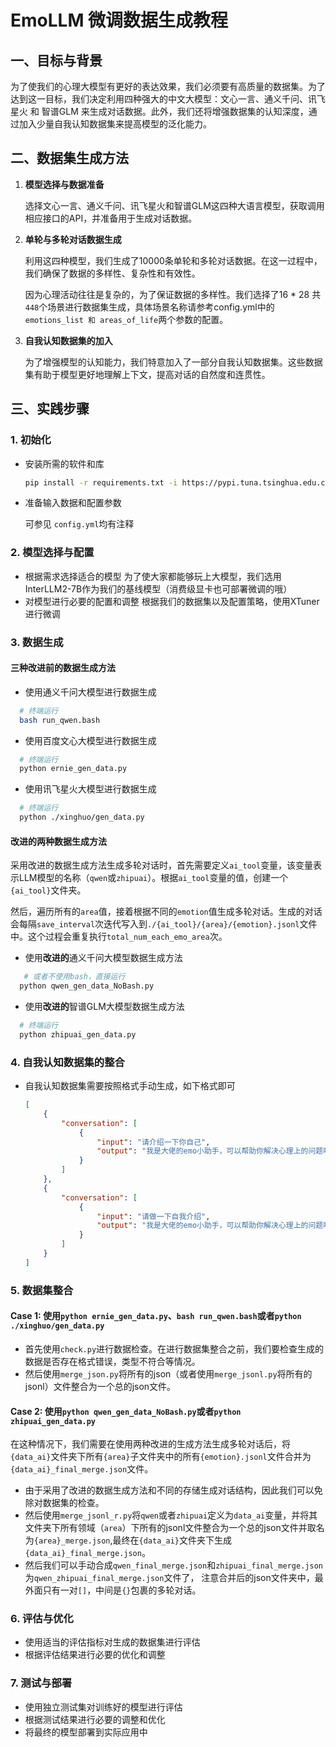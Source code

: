 # EmoLLM 微调数据生成教程

## **一、目标与背景**

为了使我们的心理大模型有更好的表达效果，我们必须要有高质量的数据集。为了达到这一目标，我们决定利用四种强大的中文大模型：文心一言、通义千问、讯飞星火 和 智谱GLM 来生成对话数据。此外，我们还将增强数据集的认知深度，通过加入少量自我认知数据集来提高模型的泛化能力。

## **二、数据集生成方法**

1. **模型选择与数据准备**

   选择文心一言、通义千问、讯飞星火和智谱GLM这四种大语言模型，获取调用相应接口的API，并准备用于生成对话数据。

2. **单轮与多轮对话数据生成**

   利用这四种模型，我们生成了10000条单轮和多轮对话数据。在这一过程中，我们确保了数据的多样性、复杂性和有效性。

   因为心理活动往往是复杂的，为了保证数据的多样性。我们选择了16 * 28 共 `448`个场景进行数据集生成，具体场景名称请参考config.yml中的 `emotions_list 和 areas_of_life`两个参数的配置。

3. **自我认知数据集的加入**

   为了增强模型的认知能力，我们特意加入了一部分自我认知数据集。这些数据集有助于模型更好地理解上下文，提高对话的自然度和连贯性。

## **三、实践步骤**

### 1. **初始化**

* 安装所需的软件和库

  ```bash
  pip install -r requirements.txt -i https://pypi.tuna.tsinghua.edu.cn/simple
  ```

* 准备输入数据和配置参数

  可参见 `config.yml`均有注释

### 2. **模型选择与配置**

* 根据需求选择适合的模型
  为了使大家都能够玩上大模型，我们选用InterLLM2-7B作为我们的基线模型（消费级显卡也可部署微调的哦）
* 对模型进行必要的配置和调整
  根据我们的数据集以及配置策略，使用XTuner进行微调

### 3. **数据生成**

#### **三种改进前的数据生成方法**

* 使用通义千问大模型进行数据生成
  
```bash
  # 终端运行
  bash run_qwen.bash
```

* 使用百度文心大模型进行数据生成

```bash
  # 终端运行
  python ernie_gen_data.py
```

* 使用讯飞星火大模型进行数据生成
  
```bash
  # 终端运行
  python ./xinghuo/gen_data.py
```

#### **改进的两种数据生成方法**

采用改进的数据生成方法生成多轮对话时，首先需要定义`ai_tool`变量，该变量表示LLM模型的名称（`qwen`或`zhipuai`）。根据`ai_tool`变量的值，创建一个`{ai_tool}`文件夹。

然后，遍历所有的`area`值，接着根据不同的`emotion`值生成多轮对话。生成的对话会每隔`save_interval`次迭代写入到`./{ai_tool}/{area}/{emotion}.jsonl`文件中。这个过程会重复执行`total_num_each_emo_area`次。

* 使用**改进的**通义千问大模型数据生成方法
  
```bash
   # 或者不使用bash，直接运行
  python qwen_gen_data_NoBash.py
```

* 使用**改进的**智谱GLM大模型数据生成方法
  
```bash
  # 终端运行
  python zhipuai_gen_data.py
```

### 4. **自我认知数据集的整合**

* 自我认知数据集需要按照格式手动生成，如下格式即可

  ```json
  [
      {
          "conversation": [
              {
                  "input": "请介绍一下你自己",
                  "output": "我是大佬的emo小助手，可以帮助你解决心理上的问题哦"
              }
          ]
      },
      {
          "conversation": [
              {
                  "input": "请做一下自我介绍",
                  "output": "我是大佬的emo小助手，可以帮助你解决心理上的问题哦"
              }
          ]
      }
  ]
  ```

### 5. **数据集整合**

#### Case 1: 使用`python ernie_gen_data.py`、`bash run_qwen.bash`或者`python ./xinghuo/gen_data.py`

* 首先使用`check.py`进行数据检查。在进行数据集整合之前，我们要检查生成的数据是否存在格式错误，类型不符合等情况。
* 然后使用`merge_json.py`将所有的json（或者使用`merge_jsonl.py`将所有的jsonl）文件整合为一个总的json文件。

#### Case 2: 使用`python qwen_gen_data_NoBash.py`或者`python zhipuai_gen_data.py`

在这种情况下，我们需要在使用两种改进的生成方法生成多轮对话后，将`{data_ai}`文件夹下所有`{area}`子文件夹中的所有`{emotion}.jsonl`文件合并为`{data_ai}_final_merge.json`文件。

* 由于采用了改进的数据生成方法和不同的存储生成对话结构，因此我们可以免除对数据集的检查。
* 然后使用`merge_jsonl_r.py`将`qwen`或者`zhipuai`定义为`data_ai`变量，并将其文件夹下所有领域（`area`）下所有的jsonl文件整合为一个总的json文件并取名为`{area}_merge.json`,最终在`{data_ai}`文件夹下生成`{data_ai}_final_merge.json`。
* 然后我们可以手动合成`qwen_final_merge.json`和`zhipuai_final_merge.json`为`qwen_zhipuai_final_merge.json`文件了， 注意合并后的json文件夹中，最外面只有一对`[]`，中间是`{}`包裹的多轮对话。

### 6. **评估与优化**

* 使用适当的评估指标对生成的数据集进行评估
* 根据评估结果进行必要的优化和调整

### 7. **测试与部署**

* 使用独立测试集对训练好的模型进行评估
* 根据测试结果进行必要的调整和优化
* 将最终的模型部署到实际应用中
